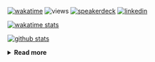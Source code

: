 [![wakatime](https://wakatime.com/badge/user/ddf27f94-292a-4343-b7eb-1143a4c6cf87.svg)](https://wakatime.com/@ddf27f94-292a-4343-b7eb-1143a4c6cf87)
![views](https://komarev.com/ghpvc/?username=chck&color=blueviolet)
[![speakerdeck](https://img.shields.io/badge/Speaker_Deck-chck-8a2be2?style=flat-square&logo=speaker-deck)](https://speakerdeck.com/chck)
[![linkedin](https://img.shields.io/badge/LinkedIn-chck-8a2be2?style=flat-square&logo=linkedin)](https://www.linkedin.com/in/chck/)

[![wakatime stats](https://github-readme-stats-nine-umber-51.vercel.app/api/wakatime?username=chck&layout=compact&count_private=true&hide_title=true&hide=Other&theme=buefy&langs_count=14)](https://wakatime.com/@chck?rank=me)

[![github stats](https://github-readme-stats-nine-umber-51.vercel.app/api?username=chck&count_private=true&show_icons=true&hide_title=true&theme=buefy)](https://github.com/anuraghazra/github-readme-stats)

<details>
  <summary><b>Read more</b></summary>
  <br>

  <!--START_SECTION:waka-->
**🐱 My GitHub Data** 

> 📦 133.0 kB Used in GitHub's Storage 
 > 
> 🏆 750 Contributions in the Year 2025
 > 
> 💼 Opted to Hire
 > 
> 📜 133 Public Repositories 
 > 
> 🔑 24 Private Repositories 
 > 
**I'm a Night 🦉** 

```text
🌞 Morning                1727 commits        █████░░░░░░░░░░░░░░░░░░░░   19.33 % 
🌆 Daytime                2640 commits        ███████░░░░░░░░░░░░░░░░░░   29.55 % 
🌃 Evening                2387 commits        ███████░░░░░░░░░░░░░░░░░░   26.72 % 
🌙 Night                  2181 commits        ██████░░░░░░░░░░░░░░░░░░░   24.41 % 
```
📅 **I'm Most Productive on Thursday** 

```text
Monday                   1484 commits        ████░░░░░░░░░░░░░░░░░░░░░   16.61 % 
Tuesday                  1572 commits        ████░░░░░░░░░░░░░░░░░░░░░   17.59 % 
Wednesday                1743 commits        █████░░░░░░░░░░░░░░░░░░░░   19.51 % 
Thursday                 1931 commits        █████░░░░░░░░░░░░░░░░░░░░   21.61 % 
Friday                   950 commits         ███░░░░░░░░░░░░░░░░░░░░░░   10.63 % 
Saturday                 528 commits         █░░░░░░░░░░░░░░░░░░░░░░░░   05.91 % 
Sunday                   727 commits         ██░░░░░░░░░░░░░░░░░░░░░░░   08.14 % 
```


📊 **This Week I Spent My Time On** 

```text
💬 Programming Languages: 
Other                    9 hrs 57 mins       ███████████████░░░░░░░░░░   59.48 % 
Rust                     3 hrs 50 mins       ██████░░░░░░░░░░░░░░░░░░░   23.00 % 
Terraform                1 hr 2 mins         ██░░░░░░░░░░░░░░░░░░░░░░░   06.26 % 
Python                   47 mins             █░░░░░░░░░░░░░░░░░░░░░░░░   04.71 % 
Markdown                 40 mins             █░░░░░░░░░░░░░░░░░░░░░░░░   04.03 % 

🔥 Editors: 
Chrome                   12 hrs 50 mins      ███████████████████░░░░░░   76.80 % 
RustRover                2 hrs 39 mins       ████░░░░░░░░░░░░░░░░░░░░░   15.86 % 
PyCharm                  45 mins             █░░░░░░░░░░░░░░░░░░░░░░░░   04.57 % 
Obsidian                 15 mins             ░░░░░░░░░░░░░░░░░░░░░░░░░   01.57 % 
Neovim                   8 mins              ░░░░░░░░░░░░░░░░░░░░░░░░░   00.87 % 
```

**I Mostly Code in Python** 

```text
Python                   47 repos            ████████░░░░░░░░░░░░░░░░░   33.57 % 
Jupyter Notebook         19 repos            ███░░░░░░░░░░░░░░░░░░░░░░   13.57 % 
Ruby                     11 repos            ██░░░░░░░░░░░░░░░░░░░░░░░   07.86 % 
HCL                      6 repos             █░░░░░░░░░░░░░░░░░░░░░░░░   04.29 % 
TypeScript               6 repos             █░░░░░░░░░░░░░░░░░░░░░░░░   04.29 % 
```



**Timeline**

![Lines of Code chart](https://raw.githubusercontent.com/chck/chck/main/assets/bar_graph.png)


 Last Updated on 2025-09-06 01:58 UTC
<!--END_SECTION:waka-->
</details>

